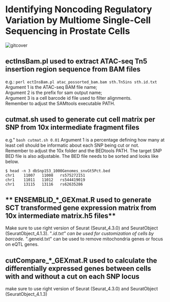 #  Identifying Noncoding Regulatory Variation by Multiome Single-Cell Sequencing in Prostate Cells

![gitcover](https://github.com/Yijun-Tian/multiome/assets/56854730/f0b74b55-425f-4d9b-a69f-8c7558a30e8d)


## **ectInsBam.pl used to extract ATAC-seq Tn5 insertion region sequence from BAM files**
e.g.: `perl ectInsBam.pl atac_possorted_bam.bam sth.Tn5ins sth.id.txt`  
Argument 1 is the ATAC-seq BAM file name;  
Argument 2 is the prefix for sam output name;  
Argument 3 is a cell barcode id file used to filter alignments.  
Remember to adjust the SAMtools executable PATH.  

## **cutmat.sh used to generate cut cell matrix per SNP from 10x intermediate fragment files**
e.g." `bash cutmat.sh 0.01`
Argument 1 is a percentage defining how many at least cell should be informatic about each SNP being cut or not.  
Remember to adjust the 10x folder and the BEDtools PATH. The target SNP BED file is also adjustable. The BED file needs to be sorted and looks like below.  
```
$ head -n 3 dbSnp153_1000Genomes_snvGt5Pct.bed
chr1    11007   11008   rs575272151
chr1    11011   11012   rs544419019
chr1    13115   13116   rs62635286
```
## ** ENSEMBLID_*_GEXmat.R used to generate SCT transformed gene expression matrix from 10x intermediate matrix.h5 files**
Make sure to use right version of Seurat (Seurat_4.3.0) and SeuratObject (SeuratObject_4.1.3).
"*.id.txt" can be used for customization of cells by barcode. "*.geneid.txt" can be used to remove mitochondria genes or focus on eQTL genes.

## **cutCompare_*_GEXmat.R used to calculate the differentially expressed genes between cells with and without a cut on each SNP locus**
make sure to use right version of Seurat (Seurat_4.3.0) and SeuratObject (SeuratObject_4.1.3)

